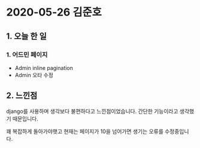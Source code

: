 # 2020-05-26 김준호

## 1. 오늘 한 일

### 1. 어드민 페이지

- Admin inline pagination
- Admin 오타 수정





## 2. 느낀점

django를 사용하며 생각보다 불편하다고 느낀점이었습니다. 간단한 기능이라고 생각했기 때문입니다.

꽤 복잡하게 돌아가야햇고 현재는 페이지가 10을 넘어가면 생기는 오류를 수정중입니다.